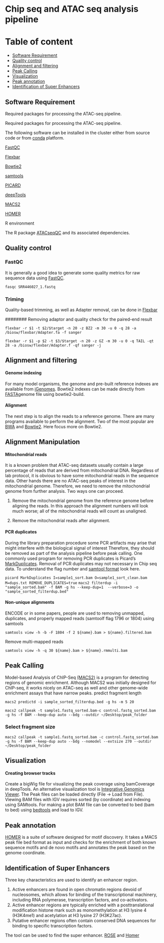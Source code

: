 
# Chip seq and ATAC seq analysis pipeline



# Table of content
* [Software Requirement](#QRequired-packages)
* [Quality control](#Quality-control)
* [Alignment and filtering](#Alignment-filtering )
* [Peak Calling](#Peak-Calling)
* [Visualization](#Visualization)
* [Peak annotation](#peak-annotation)
* [Identification of Super Enhancers](#peak-annotation)


## Software Requirement

Required packages for processing the ATAC-seq pipeline.

Required packages for processing the ATAC-seq pipeline.

The following software can be installed in the cluster either from source code or from [conda](https://conda.io/en/latest/) platform.

[FastQC](https://www.bioinformatics.babraham.ac.uk/projects/fastqc/)

[Flexbar](https://github.com/seqan/flexbar)

[Bowtie2](http://bowtie-bio.sourceforge.net/bowtie2/index.shtml)

[samtools](http://samtools.sourceforge.net/)

[PICARD](https://broadinstitute.github.io/picard)

[deepTools](https://deeptools.readthedocs.io/en/develop/)

[MACS2](https://github.com/taoliu/MACS)

[HOMER](http://homer.ucsd.edu/homer/)

R environment 

The R package [ATACseqQC](https://bioconductor.org/packages/release/bioc/html/ATACseqQC.html) and its associated dependencies.

## Quality control

### FastQC
It is generally a good idea to generate some quality metrics for raw sequence data using [FastQC]( https://www.bioinformatics.babraham.ac.uk/projects/fastqc/).

``` fasqc SRR446027_1.fastq ```

### Triming 
Quality-based trimming, as well as Adapter removal, can be done in [Flexbar](https://github.com/seqan/flexbar/wiki/Manual)


######## Removing adaptor and quality check for the paired-end result 

```flexbar -r $1 -t $2/$target -n 20 -z BZ2 -m 30 -u 0 -q 28 -a /biosw/flexbar/Adapter.fa -f sanger ```

``` flexbar -r $1 -p $2 -t $3/$target -n 20 -z GZ -m 30 -u 0 -q TAIL -qt 28 -a /biosw/flexbar/Adapter.f -qf sanger -j ```

## Alignment and filtering
#### Genome indexing

For many model organisms, the genome and pre-built reference indexes are available from [iGenomes](https://support.illumina.com/sequencing/sequencing_software/igenome.html). Bowtie2 indexes can be made directly from [FASTA](ftp://ftp.ensembl.org/pub/release-97/fasta/)genome file using bowtie2-build.

#### Alignment

The next step is to align the reads to a reference genome. There are many programs available to perform the alignment. Two of the most popular are [BWA](http://bio-bwa.sourceforge.net/bwa.shtml) and [Bowtie2](http://bowtie-bio.sourceforge.net/index.shtml). Here focus more on Bowtie2.

## Alignment Manipulation

#### Mitochondrial reads

It is a known problem that ATAC-seq datasets usually contain a large percentage of reads that are derived from mitochondrial DNA.
Regardless of lab protocol, it is obvious to have some mitochondrial reads in the sequence data. Other hands there are no ATAC-seq peaks of interest in the mitochondrial genome. Therefore, we need to remove the mitochondrial genome from further analysis.
Two ways one can proceed.

1. Remove the mitochondrial genome from the reference genome before aligning the reads. In this approach the alignment numbers will look much worse; all of the mitochondrial reads will count as unaligned.

2. Remove the mitochondrial reads after alignment.

#### PCR duplicates

During the library preparation procedure some PCR artifacts may arise that might interfere with the biological signal of interest
Therefore, they should be removed as part of the analysis pipeline before peak calling.
One commonly used program for removing PCR duplicates is Picard’s [MarkDuplicates](https://broadinstitute.github.io/picard/). Removal of PCR duplicates may not necessary in Chip seq data. To understand the flag number and [samtool format](https://www.samformat.info/sam-format-flag) look here.


```picard MarkDuplicates I=sample1_sort.bam O=sample1_sort_clean.bam M=dups.txt REMOVE_DUPLICATES=true```
``` macs2 filterdup -i "sample_sorted.bam" -f BAM -g hs --keep-dup=1  --verbose=3 -o "sample_sorted_filterdup.bed" ```

#### Non-unique alignments

ENCODE or in some papers, people are used to removing unmapped, duplicates, and properly mapped reads (samtoolf flag 1796 or 1804) using samtools

```samtools view -h -b -F 1804 -f 2 ${name}.bam > ${name}.filtered.bam ```

Remove multi-mapped reads

``` samtools view -h -q 30 ${name}.bam > ${name}.rmmulti.bam ```

## Peak Calling
Model-based Analysis of ChIP-Seq [(MACS2)](http://liulab.dfci.harvard.edu/MACS/index.html) is a program for detecting regions of genomic enrichment. Although MACS2 was initially designed for  ChIP-seq, it works nicely on ATAC-seq as well and other genome-wide enrichment assays that have narrow peaks.
predict fragment length

```macs2 predictd -i sample_sorted_filterdup.bed -g hs -m 5 20```

```macs2 callpeak -t sample1.fastq_sorted.bam-c control.fastq_sorted.bam -g hs -f BAM --keep-dup auto --bdg --outdir ~/Desktop/peak_folder```

### Select fragment size

```macs2 callpeak -t sample1.fastq_sorted.bam -c control.fastq_sorted.bam -g hs -f BAM --keep-dup auto --bdg --nomodel --extsize 270 --outdir ~/Desktop/peak_folder ```

## Visualization

#### Creating browser tracks
Create a bigWig file for visualizing the peak coverage using bamCoverage in deepTools.
An alternative visualization tool is [Integrative Genomics Viewer](https://software.broadinstitute.org/software/igv/). The Peak files can be loaded directly (File → Load from File). Viewing BAM files with IGV requires sorted (by coordinate) and indexing using SAMtools.
For making a plot BAM file can be converted to bed (bam to bed) using [bedtools](https://bedtools.readthedocs.io/en/latest/content/tools/bamtobed.html) and load to IGV.  

## Peak annotation

[HOMER](http://homer.ucsd.edu/homer/index.html) is a suite of software designed for motif discovery. It takes a MACS peak file bed format as input and checks for the enrichment of both known sequence motifs and de novo motifs and annotates the peak based on the genome coordinate.

## Identification of Super Enhancers
Three key characteristics are used to identify an enhancer region.
1. Active enhancers are found in open chromatin regions devoid of nucleosomes, which allows for binding of the transcriptional machinery, including RNA polymerase, transcription factors, and co-activators.
2. Active enhancer regions are typically enriched with a posttranslational modification histone mark such as monomethylation at H3 lysine 4 (H3K4me1) and acetylation at H3 lysine 27 (H3K27ac).
3. Putative enhancer regions often contain conserved DNA sequences for binding to specific transcription factors.

The tool can be used to find the super enhancer.
[ROSE](http://younglab.wi.mit.edu/super_enhancer_code.html) and
[Homer](http://homer.ucsd.edu/homer/ngs/peaks.html#Finding_Super_Enhancers)

